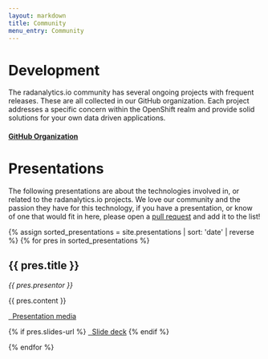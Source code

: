 ```yaml
---
layout: markdown
title: Community
menu_entry: Community
---
```


# Development

The radanalytics.io community has several ongoing projects with frequent
releases. These are all collected in our GitHub organization. Each project
addresses a specific concern within the OpenShift realm and provide solid
solutions for your own data driven applications.

<h4>
<a href="https://github.com/radanalyticsio" target="blank">
<i class="fa fa-github fa-lg" aria-hidden="true"></i> GitHub Organization
</a>
</h4>

# Presentations

The following presentations are about the technologies involved in, or
related to the radanalytics.io projects. We love our community and the
passion they have for this technology, if you have a presentation, or know of
one that would fit in here, please open a
[pull request](https://github.com/radanalyticsio/radanalyticsio.github.io/pulls)
and add it to the list!

<!-- to add presentatations, see the _data/presentations.yaml file -->

{% assign sorted_presentations = site.presentations | sort: 'date' | reverse %}
{% for pres in sorted_presentations %}
## {{ pres.title }}
*{{ pres.presentor }}*

{{ pres.content }}

<a href="{{ pres.media-url }}">
<i class="fa fa-video-camera" aria-hidden="true"></i>
&nbsp; Presentation media</a>

{% if pres.slides-url %}
<a href="{{ pres.slides-url }}">
<i class="fa fa-picture-o" aria-hiddent="true"></i>
&nbsp; Slide deck</a>
{% endif %}

{% endfor %}
